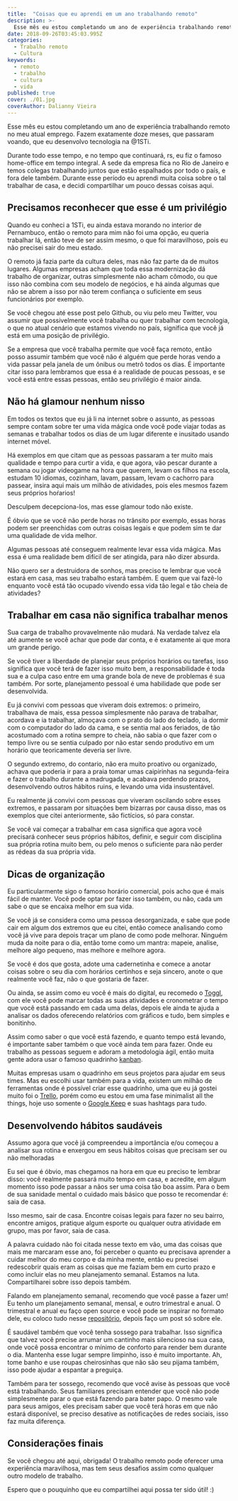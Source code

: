 ```yaml
---
title:  "Coisas que eu aprendi em um ano trabalhando remoto"
description: >-
  Esse mês eu estou completando um ano de experiência trabalhando remoto...
date: 2018-09-26T03:45:03.995Z
categories:
  - Trabalho remoto
  - Cultura
keywords:
  - remoto
  - trabalho
  - cultura
  - vida
published: true
cover: ./01.jpg
coverAuthor: Dalianny Vieira
---
```


Esse mês eu estou completando um ano de experiência trabalhando remoto no meu atual emprego. Fazem exatamente doze meses, que passaram voando, que eu desenvolvo tecnologia na @1STi.

Durante todo esse tempo, e no tempo que continuará, rs, eu fiz o famoso home-office em tempo integral. A sede da empresa fica no Rio de Janeiro e temos colegas trabalhando juntos que estão espalhados por todo o país, e fora dele também. Durante esse período eu aprendi muita coisa sobre o tal trabalhar de casa, e decidi compartilhar um pouco dessas coisas aqui.

## Precisamos reconhecer que esse é um privilégio

Quando eu conheci a 1STi, eu ainda estava morando no interior de Pernambuco, então o remoto para mim não foi uma opção, eu queria trabalhar lá, então teve de ser assim mesmo, o que foi maravilhoso, pois eu não precisei sair do meu estado.

O remoto já fazia parte da cultura deles, mas não faz parte da de muitos lugares. Algumas empresas acham que toda essa modernização dá trabalho de organizar, outras simplesmente não acham cômodo, ou que isso não combina com seu modelo de negócios, e há ainda algumas que não se abrem a isso por não terem confiança o suficiente em seus funcionários por exemplo.

Se você chegou até esse post pelo Github, ou viu pelo meu Twitter, vou assumir que possivelmente você trabalha ou quer trabalhar com tecnologia, o que no atual cenário que estamos vivendo no país, significa que você já está em uma posição de privilégio. 

Se a empresa que você trabalha permite que você faça remoto, então posso assumir também que você não é alguém que perde horas vendo a vida passar pela janela de um ônibus ou metrô todos os dias. É importante citar isso para lembramos que essa é a realidade de poucas pessoas, e se você está entre essas pessoas, então seu privilégio é maior ainda.

## Não há glamour nenhum nisso

Em todos os textos que eu já li na internet sobre o assunto, as pessoas sempre contam sobre ter uma vida mágica onde você pode viajar todas as semanas e trabalhar todos os dias de um lugar diferente e inusitado usando internet móvel. 

Há exemplos em que citam que as pessoas passaram a ter muito mais qualidade e tempo para curtir a vida, e que agora, vão pescar durante a semana ou jogar videogame na hora que querem, levam os filhos na escola, estudam 10 idiomas, cozinham, lavam, passam, levam o cachorro para passear, insira aqui mais um milhão de atividades, pois eles mesmos fazem seus próprios hoŕarios!

Desculpem decepciona-los, mas esse glamour todo não existe. 

É óbvio que se você não perde horas no trânsito por exemplo, essas horas podem ser preenchidas com outras coisas legais e que podem sim te dar uma qualidade de vida melhor. 

Algumas pessoas até conseguem realmente levar essa vida mágica. Mas essa é uma realidade bem difícil de ser atingida, para não dizer absurda. 

Não quero ser a destruidora de sonhos, mas preciso te lembrar que você estará em casa, mas seu trabalho estará também. E quem  que vai fazê-lo enquanto você está tão ocupado vivendo essa vida tão legal e tão cheia de atividades?

## Trabalhar em casa não significa trabalhar menos

Sua carga de trabalho provavelmente não mudará. Na verdade talvez ela até aumente se você achar que pode dar conta, e é exatamente ai que mora um grande perigo.

Se você tiver a liberdade de planejar seus próprios horários ou tarefas, isso significa que você terá de fazer isso muito bem, a responsabilidade é toda sua e a culpa caso entre em uma grande bola de neve de problemas é sua também. Por sorte, planejamento pessoal é uma habilidade que pode ser desenvolvida.

Eu já convivi com pessoas que viveram dois extremos: o primeiro, trabalhava de mais, essa pessoa simplesmente não parava de trabalhar, acordava e ia trabalhar, almoçava com o prato do lado do teclado, ia dormir com o computador do lado da cama, e se sentia mal aos feriados, de tão acostumado com a rotina sempre to cheia, não sabia o que fazer com o tempo livre ou se sentia culpado por não estar sendo produtivo em um horário que teoricamente deveria ser livre.

O segundo extremo, do contario, não era muito proativo ou organizado, achava que poderia ir para a praia tomar umas caipirinhas na segunda-feira e fazer o trabalho durante a madrugada, e acabava perdendo prazos, desenvolvendo outros hábitos ruins, e levando uma vida insustentável.

Eu realmente já convivi com pessoas que viveram oscilando sobre esses extremos, e passaram por situações bem bizarras por causa disso, mas os exemplos que citei anteriormente, são fictícios, só para constar.

Se você vai começar a trabalhar em casa significa que agora você precisará conhecer seus próprios hábitos, definir, e seguir com disciplina sua própria rotina muito bem, ou pelo menos o suficiente para não perder as rédeas da sua própria vida. 

## Dicas de organização

Eu particularmente sigo o famoso horário comercial, pois acho que é mais fácil de manter. Você pode optar por fazer isso também, ou não, cada um sabe o que se encaixa melhor em sua vida.

Se você já se considera como uma pessoa desorganizada, e sabe que pode cair em algum dos extremos que eu citei, então comece analisando como você já vive para depois traçar um plano de como pode melhorar. Ninguém muda da noite para o dia, então tome como um mantra: mapeie, analise, melhore algo pequeno, mas melhore e melhore agora.

Se você é dos que gosta, adote uma cadernetinha e comece a anotar coisas sobre o seu dia com horários certinhos e seja sincero, anote o que realmente você faz, não o que gostaria de fazer.

Ou ainda, se assim como eu você é mais do digital, eu recomedo o <a href="https://toggl.com/">Toggl</a>, com ele você pode marcar todas as suas atividades e cronometrar o tempo que você está passando em cada uma delas, depois ele ainda te ajuda a analisar os dados oferecendo relatórios com gráficos e tudo, bem simples e bonitinho.

Assim como saber o que você está fazendo, e quanto tempo está levando, é importante saber também o que você ainda tem para fazer. Onde eu trabalho as pessoas seguem e adoram a metodologia ágil, então muita gente adora usar o famoso quadrinho <a href="https://pt.wikipedia.org/wiki/Kanban">kanban</a>. 

Muitas empresas usam o quadrinho em seus projetos para ajudar em seus times. Mas eu escolhi usar também para a vida, existem um milhão de ferramentas onde é possível criar esse quadrinho, uma que eu já gostei muito foi o <a href="https://trello.com/">Trello</a>, porém como eu estou em uma fase minimalist all the things, hoje uso somente o <a href="https://keep.google.com/u/0/">Google Keep</a> e suas hashtags para tudo.

## Desenvolvendo hábitos saudáveis

Assumo agora que você já compreendeu a importância e/ou começou a analisar sua rotina e enxergou em seus hábitos coisas que precisam ser ou não melhoradas

Eu sei que é óbvio, mas chegamos na hora em que eu preciso te lembrar disso: você realmente passará muito tempo em casa, e acredite, em algum momento isso pode passar a nãos ser uma coisa tão boa assim. Para o bem de sua sanidade mental o cuidado mais básico que posso te recomendar é: saia de casa.

Isso mesmo, sair de casa. Encontre coisas legais para fazer no seu bairro, encontre amigos, pratique algum esporte ou qualquer outra atividade em grupo, mas por favor, saia de casa.

A palavra cuidado não foi citada nesse texto em vão, uma das coisas que mais me marcaram esse ano, foi perceber o quanto eu precisava aprender a cuidar melhor do meu corpo e da minha mente, então eu precisei redescobrir quais eram as coisas que me faziam bem em curto prazo e como incluir elas no meu planejamento semanal. Estamos na luta. Compartilharei sobre isso depois também.

Falando em planejamento semanal, recomendo que você passe a fazer um! Eu tenho um planejamento semanal, mensal, e outro trimestral e anual. O trimestral e anual eu faço open source e você pode se inspirar no formato dele, eu coloco tudo nesse <a href="https://github.com/daliannyvieira/personal-goals">repositório</a>, depois faço um post só sobre ele.

É saudável também que você tenha sossego para trabalhar. Isso significa que talvez você precise arrumar um cantinho mais silencioso na sua casa, onde você possa encontrar o mínimo de conforto para render bem durante o dia. Mantenha esse lugar sempre limpinho, isso é muito importante. Ah, tome banho e use roupas cheirosinhas que não são seu pijama também, isso pode ajudar a espantar a preguiça.

Também para ter sossego, recomendo que você avise às pessoas que você está trabalhando. Seus familiares precisam entender que você não pode simplesmente parar o que está fazendo para bater papo. O mesmo vale para seus amigos, eles precisam saber que você terá horas em que não estará disponível, se preciso desative as notificações de redes sociais, isso faz muita diferença.

## Considerações finais

Se você chegou até aqui, obrigada! O trabalho remoto pode oferecer uma experiência maravilhosa, mas tem seus desafios assim como qualquer outro modelo de trabalho.

Espero que o pouquinho que eu compartilhei aqui possa ter sido útil! :)
